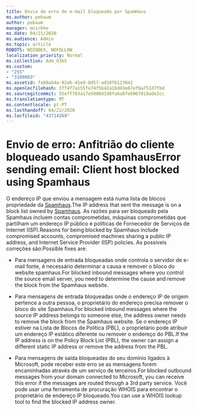 ```yaml
---
title: Envio de erro de e-mail bloqueado por SpamHaus
ms.author: pebaum
author: pebaum
manager: mnirkhe
ms.date: 04/21/2020
ms.audience: Admin
ms.topic: article
ROBOTS: NOINDEX, NOFOLLOW
localization_priority: Normal
ms.collection: Adm_O365
ms.custom:
- "255"
- "3100003"
ms.assetid: fa98ab4a-92eb-45e9-8d57-ad10fb123042
ms.openlocfilehash: 3ff4f7a155fe74f5b42a1bd43e67ef0a751d7fbd
ms.sourcegitcommit: 55eff703a17e500681d8fa6a87eb067019ade3cc
ms.translationtype: MT
ms.contentlocale: pt-PT
ms.lasthandoff: 04/22/2020
ms.locfileid: "43714269"
---
```

# <a name="error-sending-email-client-host-blocked-using-spamhaus"></a><span data-ttu-id="73a40-102">Envio de erro: Anfitrião do cliente bloqueado usando Spamhaus</span><span class="sxs-lookup"><span data-stu-id="73a40-102">Error sending email: Client host blocked using Spamhaus</span></span>

<span data-ttu-id="73a40-103">O endereço IP que enviou a mensagem está numa lista de blocos propriedade da [Spamhaus](https://go.microsoft.com/fwlink/p/?linkid=123245).</span><span class="sxs-lookup"><span data-stu-id="73a40-103">The IP address that sent the message is on a block list owned by [Spamhaus](https://go.microsoft.com/fwlink/p/?linkid=123245).</span></span> <span data-ttu-id="73a40-104">As razões para ser bloqueado pela Spamhaus incluem contas comprometidas, máquinas comprometidas que partilham um endereço IP público e políticas de Fornecedor de Serviços de Internet (ISP).</span><span class="sxs-lookup"><span data-stu-id="73a40-104">Reasons for being blocked by Spamhaus include compromised accounts, compromised machines sharing a public IP address, and Internet Service Provider (ISP) policies.</span></span> <span data-ttu-id="73a40-105">As possíveis correções são:</span><span class="sxs-lookup"><span data-stu-id="73a40-105">Possible fixes are:</span></span>
  
- <span data-ttu-id="73a40-106">Para mensagens de entrada bloqueadas onde controla o servidor de e-mail fonte, é necessário determinar a causa e remover o bloco do website spamhaus.</span><span class="sxs-lookup"><span data-stu-id="73a40-106">For blocked inbound messages where you control the source email server, you need to determine the cause and remove the block from the Spamhaus website.</span></span>

- <span data-ttu-id="73a40-107">Para mensagens de entrada bloqueadas onde o endereço IP de origem pertence a outra pessoa, o proprietário do endereço precisa remover o bloco do site Spamhaus.</span><span class="sxs-lookup"><span data-stu-id="73a40-107">For blocked inbound messages where the source IP address belongs to someone else, the address owner needs to remove the block from the Spamhaus website.</span></span> <span data-ttu-id="73a40-108">Se o endereço IP estiver na Lista de Blocos de Política (PBL), o proprietário pode atribuir um endereço IP estático diferente ou remover o endereço do PBL.</span><span class="sxs-lookup"><span data-stu-id="73a40-108">If the IP address is on the Policy Block List (PBL), the owner can assign a different static IP address or remove the address from the PBL.</span></span>

- <span data-ttu-id="73a40-109">Para mensagens de saída bloqueadas do seu domínio ligados à Microsoft, pode receber este erro se as mensagens forem encaminhadas através de um serviço de terceiros.</span><span class="sxs-lookup"><span data-stu-id="73a40-109">For blocked outbound messages from your domain connected to Microsoft, you can receive this error if the messages are routed through a 3rd party service.</span></span> <span data-ttu-id="73a40-110">Você pode usar uma ferramenta de procuração WHOIS para encontrar o proprietário de endereço IP bloqueado.</span><span class="sxs-lookup"><span data-stu-id="73a40-110">You can use a WHOIS lookup tool to find the blocked IP address owner.</span></span>
